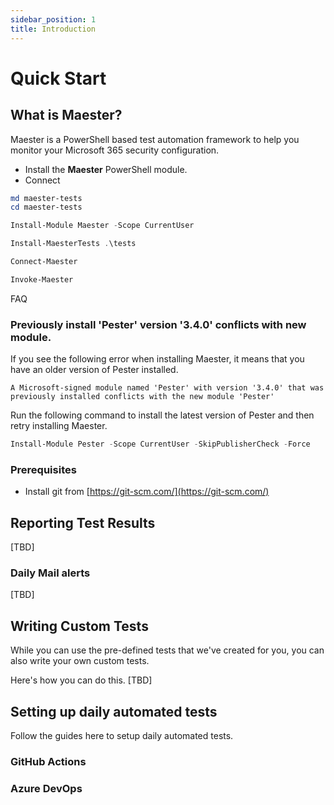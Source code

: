 ```yaml
---
sidebar_position: 1
title: Introduction
---
```


# Quick Start

## What is Maester?

Maester is a PowerShell based test automation framework to help you monitor your Microsoft 365 security configuration.


- Install the **Maester** PowerShell module.
- Connect

```powershell
md maester-tests
cd maester-tests

Install-Module Maester -Scope CurrentUser

Install-MaesterTests .\tests

Connect-Maester

Invoke-Maester
```

FAQ

### Previously install 'Pester' version '3.4.0' conflicts with new module.

If you see the following error when installing Maester, it means that you have an older version of Pester installed.

```
A Microsoft-signed module named 'Pester' with version '3.4.0' that was previously installed conflicts with the new module 'Pester'
```

Run the following command to install the latest version of Pester and then retry installing Maester.

```powershell
Install-Module Pester -Scope CurrentUser -SkipPublisherCheck -Force
```



### Prerequisites

* Install git from [https://git-scm.com/](https://git-scm.com/)


## Reporting Test Results

[TBD]

### Daily Mail alerts

[TBD]

## Writing Custom Tests

While you can use the pre-defined tests that we've created for you, you can also write your own custom tests.

Here's how you can do this.
[TBD]

## Setting up daily automated tests

Follow the guides here to setup daily automated tests.

### GitHub Actions

### Azure DevOps


